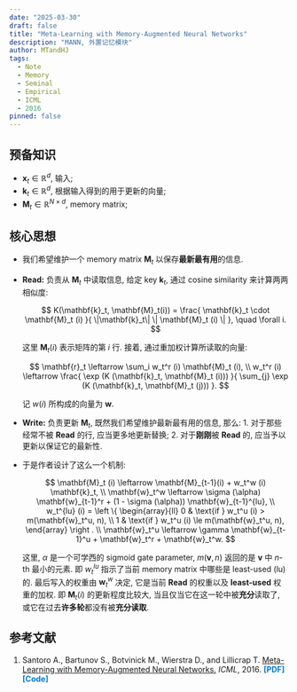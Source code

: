```yaml
---
date: "2025-03-30"
draft: false
title: "Meta-Learning with Memory-Augmented Neural Networks"
description: "MANN, 外置记忆模块"
author: MTandHJ
tags:
  - Note
  - Memory
  - Seminal
  - Empirical
  - ICML
  - 2016
pinned: false
---
```



## 预备知识

- $\mathbf{x}_t \in \mathbb{R}^d$, 输入;
- $\mathbf{k}_t \in \mathbb{R}^d$, 根据输入得到的用于更新的向量;
- $\mathbf{M}_t \in \mathbb{R}^{N \times d}$, memory matrix;

## 核心思想

- 我们希望维护一个 memory matrix $\mathbf{M}_t$ 以保存**最新最有用**的信息.

- **Read:** 负责从 $\mathbf{M}_t$ 中读取信息, 给定 key $\mathbf{k}_t$, 通过 cosine similarity 来计算两两相似度:

    $$
    K(\mathbf{k}_t, \mathbf{M}_t(i)) =
    \frac{
        \mathbf{k}_t \cdot \mathbf{M}_t (i)
    }{
        \|\mathbf{k}_t\|  \| \mathbf{M}_t (i) \|
    }, \quad \forall i.
    $$

    这里 $\mathbf{M}_t(i)$ 表示矩阵的第 $i$ 行. 接着, 通过重加权计算所读取的向量:

    $$
    \mathbf{r}_t \leftarrow \sum_i w_t^r (i) \mathbf{M}_t (i), \\
    w_t^r (i) \leftarrow
    \frac{
        \exp (K (\mathbf{k}_t, \mathbf{M}_t (i)))
    }{
        \sum_{j} \exp (K (\mathbf{k}_t, \mathbf{M}_t (j)))
    }.
    $$

    记 $w (i)$ 所构成的向量为 $\mathbf{w}$.

- **Write:** 负责更新 $\mathbf{M}_t$, 既然我们希望维护最新最有用的信息, 那么: 1. 对于那些经常不被 **Read** 的行, 应当更多地更新替换; 2. 对于**刚刚**被 **Read** 的, 应当予以更新以保证它的最新性.

- 于是作者设计了这么一个机制:

    $$
    \mathbf{M}_t (i) \leftarrow \mathbf{M}_{t-1}(i) + w_t^w (i) \mathbf{k}_t, \\
    \mathbf{w}_t^w \leftarrow \sigma (\alpha) \mathbf{w}_{t-1}^r + (1 - \sigma (\alpha)) \mathbf{w}_{t-1}^{lu}, \\
    w_t^{lu} (i) = 
    \left \{
        \begin{array}{ll}
        0 & \text{if } w_t^u (i) > m(\mathbf{w}_t^u, n), \\
        1 & \text{if } w_t^u (i) \le m(\mathbf{w}_t^u, n),
        \end{array}
    \right . \\
    \mathbf{w}_t^u \leftarrow \gamma \mathbf{w}_{t-1}^u + \mathbf{w}_t^r + \mathbf{w}_t^w.
    $$

    这里, $\alpha$ 是一个可学西的 sigmoid gate parameter, $m(\mathbf{v}, n)$ 返回的是 $\mathbf{v}$ 中 $n$-th 最小的元素. 即 $w_t^{lu}$ 指示了当前 memory matrix 中哪些是 least-used (lu) 的. 最后写入的权重由 $\mathbf{w}_t^w$ 决定, 它是当前 **Read** 的权重以及 **least-used** 权重的加权. 即 $\mathbf{M}_t (i)$ 的更新程度比较大, 当且仅当它在这一轮中被**充分**读取了, 或它在过去**许多轮**都没有被**充分读取**.

## 参考文献

<ol class="reference">
  <li>
    Santoro A., Bartunov S., Botvinick M., Wierstra D., and Lillicrap T.
    <u>Meta-Learning with Memory-Augmented Neural Networks.</u>
    <i>ICML</i>, 2016.
    <a href="https://proceedings.mlr.press/v48/santoro16.pdf" style="color: #007acc; font-weight: bold; text-decoration: none;">[PDF]</a>
    <a href="https://github.com/ywatanabex/ntm-meta-learning" style="color: #007acc; font-weight: bold; text-decoration: none;">[Code]</a>
  </li>
  <!-- 添加更多文献条目 -->
</ol>

